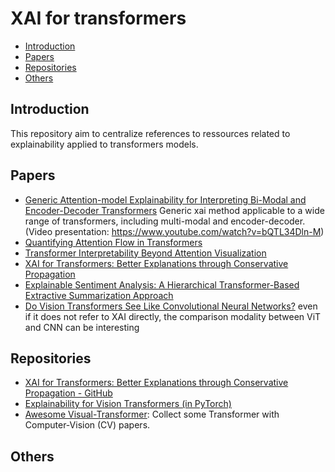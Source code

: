 # XAI for transformers

- [Introduction](#Introduction)
- [Papers](#papers)
- [Repositories](#repositories)
- [Others](#others)

## Introduction

This repository aim to centralize references to ressources related to explainability applied to transformers models.

## Papers

- [Generic Attention-model Explainability for Interpreting Bi-Modal and Encoder-Decoder Transformers](https://arxiv.org/abs/2103.15679) Generic xai method applicable to a wide range of transformers, including multi-modal and encoder-decoder. (Video presentation: https://www.youtube.com/watch?v=bQTL34Dln-M)
- [Quantifying Attention Flow in Transformers](https://arxiv.org/abs/2005.00928)
- [Transformer Interpretability Beyond Attention Visualization](https://openaccess.thecvf.com/content/CVPR2021/html/Chefer_Transformer_Interpretability_Beyond_Attention_Visualization_CVPR_2021_paper.html)
- [XAI for Transformers: Better Explanations through Conservative Propagation](https://arxiv.org/abs/2202.07304)
- [Explainable Sentiment Analysis: A Hierarchical Transformer-Based Extractive Summarization Approach ](https://www.semanticscholar.org/paper/Explainable-Sentiment-Analysis%3A-A-Hierarchical-Bacco-Cimino/afcf2e7ab4da89ee9dc8b8cda41412865ebc1bc5)
- [Do Vision Transformers See Like Convolutional Neural Networks?](https://arxiv.org/abs/2108.08810) even if it does not refer to XAI directly, the comparison modality between ViT and CNN can be interesting


## Repositories

- [XAI for Transformers: Better Explanations through Conservative Propagation - GitHub](https://github.com/ameenali/xai_transformers)
- [Explainability for Vision Transformers (in PyTorch)](https://github.com/jacobgil/vit-explain)
- [Awesome Visual-Transformer](https://github.com/dk-liang/Awesome-Visual-Transformer): Collect some Transformer with Computer-Vision (CV) papers.


## Others
